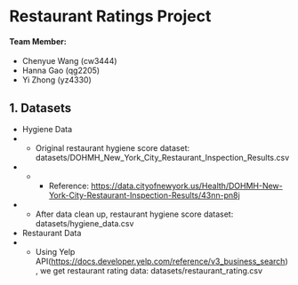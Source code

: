 # Restaurant Ratings Project

#### Team Member:
* Chenyue Wang (cw3444)
* Hanna Gao (qg2205)
* Yi Zhong (yz4330)

## 1. Datasets
* Hygiene Data
* * Original restaurant hygiene score dataset: datasets/DOHMH_New_York_City_Restaurant_Inspection_Results.csv
* * * Reference: https://data.cityofnewyork.us/Health/DOHMH-New-York-City-Restaurant-Inspection-Results/43nn-pn8j
* * After data clean up, restaurant hygiene score dataset: datasets/hygiene_data.csv
* Restaurant Data
* * Using Yelp API(https://docs.developer.yelp.com/reference/v3_business_search), we get restaurant rating data: datasets/restaurant_rating.csv
